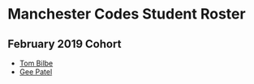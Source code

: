 # Manchester Codes Student Roster

## February 2019 Cohort

- [Tom Bilbe](/february2019/tom-b.md)
- [Gee Patel](/february2019/gee-p.md)
